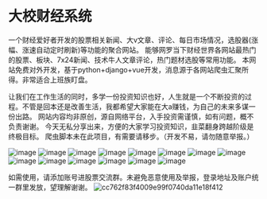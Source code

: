 # 大校财经系统
一个财经爱好者开发的股票相关新闻、大v文章、评论、每日市场情况，选股器(涨幅、涨速自动定时刷新)等功能的聚合网站。
能够网罗当下财经世界各网站最热门的股票、板块、7x24新闻、技术牛人文章评论，热门题材选股等常用功能。
本网站免费对外开发，基于python+django+vue开发，消息源于各网站爬虫汇聚所得。非常适合上班族盯盘。

让我们在工作生活的同时，多学一份投资知识也好，人生就是一个不断投资的过程。不管是回本还是改善生活，我都希望大家能在大a赚钱，为自己的未来多谋一份出路。
网站内容均非原创，源自网络平台，入手投资需谨慎，如有问题，概不负责谢谢。
今天无私分享出来，方便的大家学习投资知识，韭菜翻身跨越阶级是终极目标。
爬虫脚本未在此项目，有需要请移步。（开发不易，请勿随意举报。）

![image](https://github.com/tfbabi/daxiao_admin/assets/13534300/f54d40ed-a85a-42a4-8768-22bc8971569e)
![image](https://github.com/tfbabi/daxiao_admin/assets/13534300/728ad8da-5228-4c79-b698-348e07527e22)
![image](https://github.com/tfbabi/daxiao_admin/assets/13534300/b11db441-552c-4f26-babe-6c9d50ee05f4)
![image](https://github.com/tfbabi/daxiao_admin/assets/13534300/7a035c39-9c3f-416d-acef-f8215fac2b18)
![image](https://github.com/tfbabi/daxiao_admin/assets/13534300/0b553d0f-cad2-43bc-8e4f-db87163ca7c0)
![image](https://github.com/tfbabi/daxiao_admin/assets/13534300/fd48bd80-37e5-41f0-8259-5248c13aa243)
![image](https://github.com/tfbabi/daxiao_admin/assets/13534300/92a84d29-29af-44c6-95d5-bfb89d49569c)
![image](https://github.com/tfbabi/daxiao_admin/assets/13534300/dc475c3b-67cf-4261-97a0-d2d41f27c911)
![image](https://github.com/tfbabi/daxiao_admin/assets/13534300/881c5404-c99d-4c73-9c09-2e76853ca735)
![image](https://github.com/tfbabi/daxiao_admin/assets/13534300/6a2edd21-534e-4e10-abfa-191dfae5ea29)
![image](https://github.com/tfbabi/daxiao_admin/assets/13534300/85646169-8b3c-492f-afc4-afa8e06ca0cd)
![image](https://github.com/tfbabi/daxiao_admin/assets/13534300/666499c7-f2bb-4a82-a63c-6710dab26d37)
![image](https://github.com/tfbabi/daxiao_admin/assets/13534300/fc506a94-8ae3-4796-a9a1-d71f321dc176)
![image](https://github.com/tfbabi/daxiao_admin/assets/13534300/91170253-94d7-466f-b17f-992590adcb33)


如需使用，请添加账号进股票交流群。未避免恶意使用及举报，登录地址及账户统一群里发放，望理解谢谢。
![cc762f83f4009e99f0740da11e18f412](https://github.com/tfbabi/daxiao_admin/assets/13534300/47fc1173-d91a-4522-875d-b694ff66607f)
